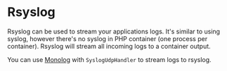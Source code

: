# Rsyslog

Rsyslog can be used to stream your applications logs. It's similar to using syslog, however there's no syslog in PHP container (one process per container). Rsyslog will stream all incoming logs to a container output.

You can use [Monolog](https://packagist.org/packages/monolog/monolog) with `SyslogUdpHandler` to stream logs to rsyslog.